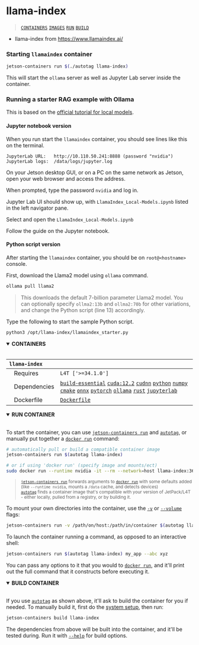 # llama-index

> [`CONTAINERS`](#user-content-containers) [`IMAGES`](#user-content-images) [`RUN`](#user-content-run) [`BUILD`](#user-content-build)


* llama-index from https://www.llamaindex.ai/

### Starting `llamaindex` container

```bash
jetson-containers run $(./autotag llama-index)
```

This will start the `ollama` server as well as Jupyter Lab server inside the container.

### Running a starter RAG example with Ollama

This is based on the [official tutorial for local models](https://docs.llamaindex.ai/en/stable/getting_started/starter_example_local/).

#### Jupyter notebook version

When you run start the `llamaindex` container, you should see lines like this on the terminal.

```
JupyterLab URL:   http://10.110.50.241:8888 (password "nvidia")
JupyterLab logs:  /data/logs/jupyter.log
```

On your Jetson desktop GUI, or on a PC on the same network as Jetson, open your web browser and access the address.

When prompted, type the password `nvidia` and log in.

Jupyter Lab UI should show up, with `LlamaIndex_Local-Models.ipynb` listed in the left navigator pane.

Select and open the `LlamaIndex_Local-Models.ipynb`

Follow the guide on the Jupyter notebook.

####  Python script version

After starting the `llamaindex` container, you should be on `root@<hostname>` console.

First, download the Llama2 model using `ollama` command.

```bash
ollama pull llama2
```

> This downloads the default 7-billion parameter Llama2 model.
> You can optionally specify `ollma2:13b` and `ollma2:70b` for other variations, and change the Python script (line 13) accordingly.

Type the following to start the sample Python script.

```bash
python3 /opt/llama-index/llamaindex_starter.py
```


<details open>
<summary><b><a id="containers">CONTAINERS</a></b></summary>
<br>

| **`llama-index`** | |
| :-- | :-- |
| &nbsp;&nbsp;&nbsp;Requires | `L4T ['>=34.1.0']` |
| &nbsp;&nbsp;&nbsp;Dependencies | [`build-essential`](/packages/build/build-essential) [`cuda:12.2`](/packages/cuda/cuda) [`cudnn`](/packages/cuda/cudnn) [`python`](/packages/build/python) [`numpy`](/packages/numpy) [`cmake`](/packages/build/cmake/cmake_pip) [`onnx`](/packages/onnx) [`pytorch`](/packages/pytorch) [`ollama`](/packages/llm/ollama) [`rust`](/packages/build/rust) [`jupyterlab`](/packages/jupyterlab) |
| &nbsp;&nbsp;&nbsp;Dockerfile | [`Dockerfile`](Dockerfile) |

</details>

<details open>
<summary><b><a id="run">RUN CONTAINER</a></b></summary>
<br>

To start the container, you can use [`jetson-containers run`](/docs/run.md) and [`autotag`](/docs/run.md#autotag), or manually put together a [`docker run`](https://docs.docker.com/engine/reference/commandline/run/) command:
```bash
# automatically pull or build a compatible container image
jetson-containers run $(autotag llama-index)

# or if using 'docker run' (specify image and mounts/ect)
sudo docker run --runtime nvidia -it --rm --network=host llama-index:36.2.0

```
> <sup>[`jetson-containers run`](/docs/run.md) forwards arguments to [`docker run`](https://docs.docker.com/engine/reference/commandline/run/) with some defaults added (like `--runtime nvidia`, mounts a `/data` cache, and detects devices)</sup><br>
> <sup>[`autotag`](/docs/run.md#autotag) finds a container image that's compatible with your version of JetPack/L4T - either locally, pulled from a registry, or by building it.</sup>

To mount your own directories into the container, use the [`-v`](https://docs.docker.com/engine/reference/commandline/run/#volume) or [`--volume`](https://docs.docker.com/engine/reference/commandline/run/#volume) flags:
```bash
jetson-containers run -v /path/on/host:/path/in/container $(autotag llama-index)
```
To launch the container running a command, as opposed to an interactive shell:
```bash
jetson-containers run $(autotag llama-index) my_app --abc xyz
```
You can pass any options to it that you would to [`docker run`](https://docs.docker.com/engine/reference/commandline/run/), and it'll print out the full command that it constructs before executing it.
</details>
<details open>
<summary><b><a id="build">BUILD CONTAINER</b></summary>
<br>

If you use [`autotag`](/docs/run.md#autotag) as shown above, it'll ask to build the container for you if needed.  To manually build it, first do the [system setup](/docs/setup.md), then run:
```bash
jetson-containers build llama-index
```
The dependencies from above will be built into the container, and it'll be tested during.  Run it with [`--help`](/jetson_containers/build.py) for build options.
</details>
